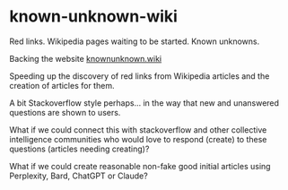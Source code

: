 # known-unknown-wiki
Red links. Wikipedia pages waiting to be started. Known unknowns.

Backing the website [knownunknown.wiki](https://knownunknown.wiki)

Speeding up the discovery of red links from Wikipedia articles and the creation of articles for them.

A bit Stackoverflow style perhaps... in the way that new and unanswered questions are shown to users.

What if we could connect this with stackoverflow and other collective intelligence communities who would love to respond (create) to these questions (articles needing creating)?

What if we could create reasonable non-fake good initial articles using Perplexity, Bard, ChatGPT or Claude?
